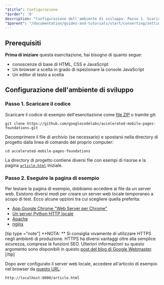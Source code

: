 ```yaml
---
"$title": Configurazione
"$order": '0'
description: "Configurazione dell'ambiente di sviluppo. Passo 1. Scaricare il codice. Scaricare il codice di esempio dell'esercitazione come file in formato ZIP o tramite git ..."
"$parent": "/documentation/guides-and-tutorials/start/converting/setting-up.md"
---
```


## Prerequisiti

**Prima di iniziare** questa esercitazione, hai bisogno di quanto segue:

- conoscenze di base di HTML, CSS e JavaScript
- Un browser a scelta in grado di ispezionare la console JavaScript
- Un editor di testo a scelta

## Configurazione dell'ambiente di sviluppo

### Passo 1. Scaricare il codice

Scaricare il codice di esempio dell'esercitazione come [file ZIP](https://github.com/googlecodelabs/accelerated-mobile-pages-foundations/archive/master.zip) o tramite git:

```shell
git clone https://github.com/googlecodelabs/accelerated-mobile-pages-foundations.git
```

Decomprimere il file di archivio (se necessario) e spostarsi nella directory di progetto dalla linea di comando del proprio computer:

```shell
cd accelerated-mobile-pages-foundations
```

La directory di progetto contiene diversi file con esempi di risorse e la pagina [`article.html`](https://github.com/googlecodelabs/accelerated-mobile-pages-foundations/blob/master/article.html) iniziale.

### Passo 2. Eseguire la pagina di esempio

Per testare la pagina di esempio, dobbiamo accedere ai file da un server web. Esistono diversi modi per creare un server web locale temporaneo a scopo di test. Ecco alcune opzioni tra cui scegliere quella preferita:

- [App Google Chrome "Web Server per Chrome"](https://chrome.google.com/webstore/detail/web-server-for-chrome/ofhbbkphhbklhfoeikjpcbhemlocgigb)
- [Un server Python HTTP locale](https://developer.mozilla.org/en-US/docs/Learn/Common_questions/set_up_a_local_testing_server#Running_a_simple_local_HTTP_server)
- [Apache](https://httpd.apache.org/docs/2.4/getting-started.html)
- [nginx](http://nginx.org/)

[tip type ="note"] **NOTA: ** Si consiglia vivamente di utilizzare HTTPS negli ambienti di produzione. HTTPS ha diversi vantaggi oltre alla semplice sicurezza, comprese le funzioni SEO. Ulteriori informazioni su questo argomento sono disponibili in questo [post del blog di Google Webmaster](https://webmasters.googleblog.com/2014/08/https-as-ranking-signal.html). [/tip]

Dopo aver configurato il server web locale, accedere all'articolo di esempio nel browser da [questo URL](http://localhost:8000/article.html):

```text
http://localhost:8000/article.html
```
